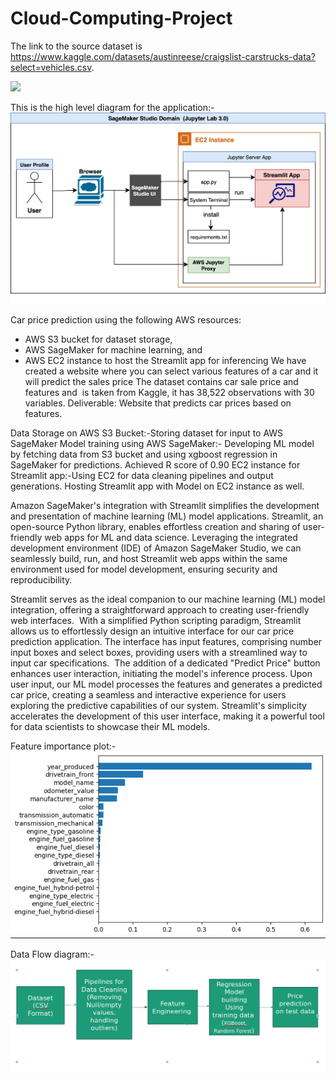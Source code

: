 # Cloud-Computing-Project

The link to the source dataset is https://www.kaggle.com/datasets/austinreese/craigslist-carstrucks-data?select=vehicles.csv.

![](./Video/Cloud_Computing_Project.gif)

This is the high level diagram for the application:- 
![](./Images/hld.jpg)


Car price prediction using the following AWS resources:
- AWS S3 bucket for dataset storage,
- AWS SageMaker for machine learning, and 
- AWS EC2 instance to host the Streamlit app for inferencing
We have created a website where you can select various features of a car and it will predict the sales price
The dataset contains car sale price and features and  is taken from Kaggle, it has 38,522 observations with 30 variables.
Deliverable: Website that predicts car prices based on features.

Data Storage on AWS S3 Bucket:-Storing dataset for input to AWS SageMaker
Model training using AWS SageMaker:- Developing ML model by fetching data from S3 bucket and using xgboost regression in SageMaker for predictions. Achieved R score of 0.90
EC2 instance for Streamlit app:-Using EC2 for data cleaning pipelines and output generations. Hosting Streamlit app with Model on EC2 instance as well.


Amazon SageMaker's integration with Streamlit simplifies the development and presentation of machine learning (ML) model applications.
Streamlit, an open-source Python library, enables effortless creation and sharing of user-friendly web apps for ML and data science. 
Leveraging the integrated development environment (IDE) of Amazon SageMaker Studio, we can seamlessly build, run, and host Streamlit web apps within the same environment used for model development, ensuring security and reproducibility.

Streamlit serves as the ideal companion to our machine learning (ML) model integration, offering a straightforward approach to creating user-friendly web interfaces. 
With a simplified Python scripting paradigm, Streamlit allows us to effortlessly design an intuitive interface for our car price prediction application. The interface has input features, comprising number input boxes and select boxes, providing users with a streamlined way to input car specifications. 
The addition of a dedicated "Predict Price" button enhances user interaction, initiating the model's inference process. Upon user input, our ML model processes the features and generates a predicted car price, creating a seamless and interactive experience for users exploring the predictive capabilities of our system. 
Streamlit's simplicity accelerates the development of this user interface, making it a powerful tool for data scientists to showcase their ML models.

Feature importance plot:-
![](./Images/feauture_importance_plot.png)

Data Flow diagram:-
![](./Images/dfd.png)





